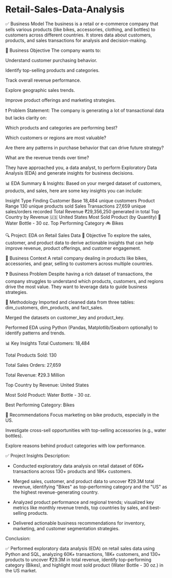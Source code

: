 # Retail-Sales-Data-Analysis

✅ Business Model
The business is a retail or e-commerce company that sells various products (like bikes, accessories, clothing, and bottles) to customers across different countries. It stores data about customers, products, and sales transactions for analysis and decision-making.

🎯 Business Objective
The company wants to:

Understand customer purchasing behavior.

Identify top-selling products and categories.

Track overall revenue performance.

Explore geographic sales trends.

Improve product offerings and marketing strategies.

❗ Problem Statement: 
The company is generating a lot of transactional data but lacks clarity on:

Which products and categories are performing best?

Which customers or regions are most valuable?

Are there any patterns in purchase behavior that can drive future strategy?

What are the revenue trends over time?

They have approached you, a data analyst, to perform Exploratory Data Analysis (EDA) and generate insights for business decisions.

📊 EDA Summary & Insights: 
Based on your merged dataset of customers, products, and sales, here are some key insights you can include:

Insight Type	Finding
Customer Base	18,484 unique customers
Product Range	130 unique products sold
Sales Transactions	27,659 unique sales/orders recorded
Total Revenue	₹29,356,250 generated in total
Top Country by Revenue	🇺🇸 United States
Most Sold Product (by Quantity)	🧴 Water Bottle - 30 oz.
Top Performing Category	🚲 Bikes


🔍 Project: EDA on Retail Sales Data
🧾 Objective
To explore the sales, customer, and product data to derive actionable insights that can help improve revenue, product offerings, and customer engagement.

🏢 Business Context
A retail company dealing in products like bikes, accessories, and gear, selling to customers across multiple countries.

❓ Business Problem
Despite having a rich dataset of transactions, the company struggles to understand which products, customers, and regions drive the most value. They want to leverage data to guide business strategies.

🧪 Methodology
Imported and cleaned data from three tables: dim_customers, dim_products, and fact_sales.

Merged the datasets on customer_key and product_key.

Performed EDA using Python (Pandas, Matplotlib/Seaborn optionally) to identify patterns and trends.

📊 Key Insights
Total Customers: 18,484

Total Products Sold: 130

Total Sales Orders: 27,659

Total Revenue: ₹29.3 Million

Top Country by Revenue: United States

Most Sold Product: Water Bottle - 30 oz.

Best Performing Category: Bikes

📌 Recommendations
Focus marketing on bike products, especially in the US.

Investigate cross-sell opportunities with top-selling accessories (e.g., water bottles).

Explore reasons behind product categories with low performance.

✅ Project Insights Description: 

* Conducted exploratory data analysis on retail dataset of 60K+ transactions across 130+ products and 18K+ customers.

* Merged sales, customer, and product data to uncover ₹29.3M total revenue, identifying "Bikes" as top-performing category and the "US" as the highest revenue-generating country.

* Analyzed product performance and regional trends; visualized key metrics like monthly revenue trends, top countries by sales, and best-selling products.

* Delivered actionable business recommendations for inventory, marketing, and customer segmentation strategies.

Conclusion: 

✅ Performed exploratory data analysis (EDA) on retail sales data using Python and SQL, analyzing 60K+ transactions, 18K+ customers, and 130+ products to uncover ₹29.3M in total revenue, identify top-performing category (Bikes), and highlight most sold product (Water Bottle - 30 oz.) in the US market.
